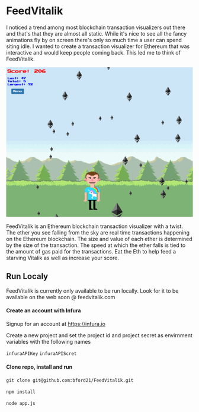 # FeedVitalik
I noticed a trend among most blockchain transaction visualizers out there and that's that they are almost all static. While it's nice to see all the fancy animations fly by on screen there's only so much time a user can spend siting idle. I wanted to create a transaction visualizer for Ethereum that was interactive and would keep people coming back. This led me to think of FeedVitalik.

![](screenshot.png)

FeedVitalik is an Ethereum blockchain transaction visualizer with a twist. The ether you see falling from the sky are real time transactions happening on the Ethereum blockchain. The size and value of each ether is determined by the size of the transaction. The speed at which the ether falls is tied to the amount of gas paid for the transactions. Eat the Eth to help feed a starving Vitalik as well as increase your score.

## Run Localy

FeedVitalik is currently only available to be run locally. Look for it to be available on the web soon @ feedvitalik.com

#### Create an account with Infura

Signup for an account at https://infura.io

Create a new project and set the project id and project secret as envirnment variables with the following names

`infuraAPIKey` 
`infuraAPIScret`

#### Clone repo, install and run

`git clone git@github.com:bford21/FeedVitalik.git`

`npm install`

`node app.js`

